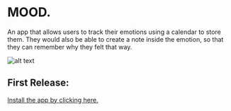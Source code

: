 # MOOD.

An app that allows users to track their emotions using a calendar to store them. They would also be able to create a note inside the emotion, so that they can remember why they felt that way.

![alt text](https://github.com/cristiangontri/moodcalendar/blob/7592f91046181496b1541db2fec0da19b60b44a3/assets/MoodPresentation.png?raw=true)

## First Release:
[Install the app by clicking here.](https://play.google.com/store/apps/details?id=com.cristiangontri.mood)
